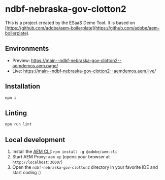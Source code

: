 # ndbf-nebraska-gov-clotton2
This is a project created by the ESaaS Demo Tool. It is based on [https://github.com/adobe/aem-boilerplate](https://github.com/adobe/aem-boilerplate).

## Environments
- Preview: https://main--ndbf-nebraska-gov-clotton2--aemdemos.aem.page/
- Live: https://main--ndbf-nebraska-gov-clotton2--aemdemos.aem.live/

## Installation

```sh
npm i
```

## Linting

```sh
npm run lint
```

## Local development

1. Install the [AEM CLI](https://github.com/adobe/helix-cli): `npm install -g @adobe/aem-cli`
1. Start AEM Proxy: `aem up` (opens your browser at `http://localhost:3000/`)
1. Open the `ndbf-nebraska-gov-clotton2` directory in your favorite IDE and start coding :)
